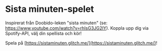 Sista minuten-spelet
=========================

Inspirerat från Doobido-leken "sista minuten" (se: https://www.youtube.com/watch?v=rhIsG3JG2lY). Koppla upp dig via Spotify-API, välj din spellista och kör!

Spela på [https://sistaminuten.glitch.me/](https://sistaminuten.glitch.me/)!
